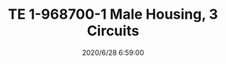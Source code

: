 ﻿---
layout: post 
title: TE 1-968700-1 Male Housing, 3 Circuits
tags: TE
categories: housing-terminal
overview: TE 1-968700-1 Male Housing
series: 
part_number: TE 1-968700-1
thumb_img: static/202006/363-thumb-20200628145945.jpg
small_img: static/202006/363-20200628145945.jpg
date: 2020/6/28 6:59:00
---



